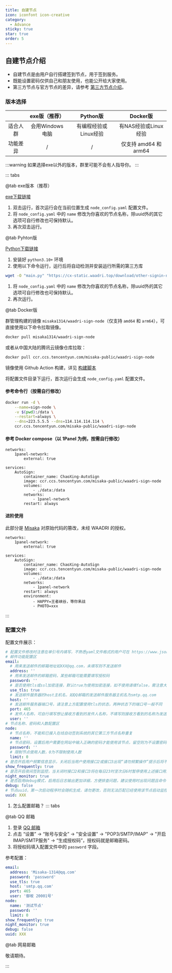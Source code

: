 ```yaml
---
title: 自建节点
icon: iconfont icon-creative
category:
  - Advance
sticky: true
star: true
order: 5
---
```


## 自建节点介绍

+ 自建节点是由用户自行搭建签到节点，用于签到服务。
+ 既能设置密码仅供自己和朋友使用，也能公开给大家使用。
+ 第三方节点与官方节点的差异，请参考 [第三方节点介绍](../guide/第三方节点.md)。

### 版本选择

|          |  exe版（推荐）  |       Python版        |       Docker版        |
| :------: | :-------------: | :-------------------: | :-------------------: |
| 适合人群 | 会用Windows电脑 | 有编程经验或Linux经验 | 有NAS经验或Linux经验  |
| 功能差异 |        /        |           /           | 仅支持 amd64 和 arm64 |

:::warning
如果选择exe以外的版本，群里可能不会有人指导你。
:::

::: tabs

@tab exe版本（推荐）

[exe下载链接](https://cx-static.waadri.top/download/other-signin-node.exe)

1. 双击运行，首次运行会在当前位置生成 `node_config.yaml` 配置文件。
2. 将 `node_config.yaml` 中的 `name` 修改为你喜欢的节点名称，除uuid外的其它选项可自行修改也可保持默认。
3. 再次双击运行。

@tab Pyhton版

[Python下载链接](https://cx-static.waadri.top/download/other-signin-node.py)

1. 安装好 `python3.10+` 环境
2. 使用以下命令运行，运行后将自动检测并安装运行所需的第三方库
```bash
wget -O "main.py" "https://cx-static.waadri.top/download/other-signin-node.py" && python3 main.py
```
1. 将 `node_config.yaml` 中的 `name` 修改为你喜欢的节点名称，除uuid外的其它选项可自行修改也可保持默认。
2. 再次运行。

@tab Docker版

群管理构建的镜像 `misaka1314/waadri-sign-node`（仅支持 `amd64` 和 `arm64`），可直接使用以下命令拉取镜像。

```bash
docker pull misaka1314/waadri-sign-node
```

或者从中国大陆的腾讯云镜像仓库拉取：

```bash
docker pull ccr.ccs.tencentyun.com/misaka-public/waadri-sign-node
```

镜像使用 Github Action 构建，详见 [构建脚本](https://github.com/Misaka-1314/SignNode-AutoBuild)

将配置文件目录下运行，首次运行会生成 `node_config.yaml` 配置文件。

#### 参考命令行（按需自行修改）

```bash
docker run -d \
    --name=sign-node \
    -v $(pwd):/data \
    --restart=always \
    --dns=223.5.5.5 --dns=114.114.114.114 \
    ccr.ccs.tencentyun.com/misaka-public/waadri-sign-node
```

#### 参考 Docker compose（以 1Panel 为例，按需自行修改）
```
networks:
    1panel-network:
        external: true
        
services:
    AutoSign:
        container_name: ChaoXing-AutoSign
        image: ccr.ccs.tencentyun.com/misaka-public/waadri-sign-node
        volumes:
            - ./data:/data
        networks:
            - 1panel-network
        restart: always
```

#### 进阶使用
此部分是 [Misaka](https://github.com/Misaka-1314) 对原始代码的篡改，未经 WAADRI 的授权。

```
networks:
    1panel-network:
        external: true
        
services:
    AutoSign:
        container_name: ChaoXing-AutoSign
        image: ccr.ccs.tencentyun.com/misaka-public/waadri-sign-node
        volumes:
            - ./data:/data
        networks:
            - 1panel-network
        restart: always
        environment:
            - HAPPY=王者峡谷，等你来战
            - PHOTO=xxx
```

:::

### 配置文件

配置文件展示：

```yaml
# 配置文件修改时注意在单引号内填写，不熟悉yaml文件格式的用户可在 https://www.json.cn/yaml-editor/ 中进行编辑并确认无误后粘贴回配置文件
# 邮件功能配置区
email:
  # 用来发送邮件的邮箱地址如XXX@qq.com，未填写则不发送邮件
  address: ''
  # 用来发送邮件的邮箱密码，某些邮箱可能需要填写授权码
  password: ''
  # 是否使用tls或ssl加密连接，默认true为使用加密连接，如不使用请填false，需注意大小写
  use_tls: true
  # 发送邮件服务器的host主机名，如QQ邮箱的发送邮件服务器主机名为smtp.qq.com
  host: ''
  # 发送邮件服务器端口号，请注意上方配置使用tls的状态，两种状态下的端口号一般不同
  port: 465
  # 发件人名称，可自行填写想让接收方看到的发件人名称，不填写则接收方看到的名称为发送人邮件地址
  user: ''
# 节点名称、密码和人数配置区
node:
  # 节点名称，不能和已接入在线自动签到系统的其它第三方节点名称重复
  name: ''
  # 节点密码，设置后用户需要在网站中输入正确的密码才能使用该节点，留空则为不设置密码，此时任何人均可使用该节点进行签到
  password: ''
  # 限制节点使用人数，0为不限制使用人数
  limit: 0
# 是否开启用户频繁信息显示，关闭后当用户使用接口2或接口3出现“请勿频繁操作”提示后将不会在控制台展示此类信息，默认true为显示，不显示请填false，需注意大小写
show_frequently: true
# 是否开启夜间签到监控，当关闭时接口2和接口3将在每日23时至次日6时暂停使用上述接口用户的签到监控，可尽量避免夜间频繁请求导致接口出现频繁提示，此配置不影响接口1在夜间进行监控，默认true为开启夜间监控，如不开启请填false，需注意大小写
night_monitor: true
# 是否启用debug模式，启用后日志输出更加详细，方便排查问题，建议使用时出现问题且命令行中未展示问题详细信息时再启用，默认false为不输出，要输出debug日志请填true，需注意大小写
debug: false
# 节点uuid，第一次启动程序时会随机生成，请勿更改，否则无法匹配已经使用该节点启动监控的用户信息
uuid: XXX
```

1. 怎么配置邮箱？
::: tabs

@tab QQ 邮箱

1. 登录 [QQ 邮箱](https://mail.qq.com)
2. 点击 “设置” -> “账号与安全” -> "安全设置" -> "POP3/SMTP/IMAP" -> "开启IMAP/SMTP服务" -> “生成授权码”，授权码就是邮箱密码。
3. 将授权码填入配置文件中的 `password` 字段。

参考配置：
```yaml
email:
  address: 'Misaka-1314@qq.com'
  password: 'password'
  use_tls: true
  host: 'smtp.qq.com'
  port: 465
  user: '御坂 20001号'
node:
  name: '测试节点'
  password: ''
  limit: 0
show_frequently: true
night_monitor: true
debug: false
uuid: XXX
```

@tab 网易邮箱

敬请期待。

:::